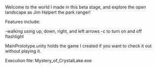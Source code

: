 Welcome to the world I made in this beta stage, and explore the open landscape as Jim Halpert the park ranger!

Features include:

-walking using up, down, right, and left arrows
-c to turn on and off flashlight

MainPrototype.unity holds the game I created if you want to check it out without playing it.

Execution file:
Mystery_of_CrystalLake.exe

